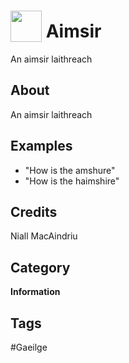 # <img src="https://raw.githack.com/FortAwesome/Font-Awesome/master/svgs/solid/robot.svg" card_color="#22A7F0" width="50" height="50" style="vertical-align:bottom"/> Aimsir
An aimsir laithreach

## About
An aimsir laithreach

## Examples
* "How is the amshure"
* "How is the haimshire"

## Credits
Niall MacAindriu

## Category
**Information**

## Tags
#Gaeilge

